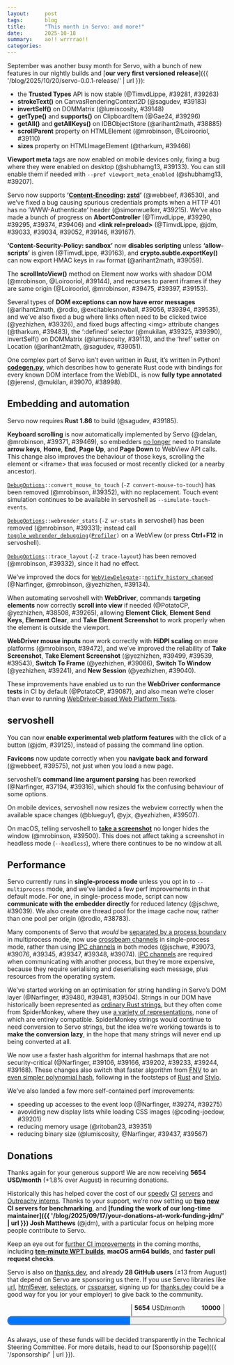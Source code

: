 ```yaml
---
layout:     post
tags:       blog
title:      "This month in Servo: and more!"
date:       2025-10-18
summary:    ao!! wrrrrao!!
categories:
---
```


<!--
- donations 5654.03/month
    - opencollective 2212.40/month
    - github 3284.00/month
    - thanks.dev 157.63/month 28 donors
-->

September was another busy month for Servo, with a bunch of new features in our nightly builds and [**our very first versioned release**]({{ '/blog/2025/10/20/servo-0.0.1-release/' | url }}):

- the **Trusted Types** API is now stable (@TimvdLippe, #39281, #39263)
- **strokeText()** on CanvasRenderingContext2D (@sagudev, #39183)
- **invertSelf()** on DOMMatrix (@lumiscosity, #39148)
- **getType()** and **supports()** on ClipboardItem (@Gae24, #39296)
- **getAll()** and **getAllKeys()** on IDBObjectStore (@arihant2math, #38885)
- **scrollParent** property on HTMLElement (@mrobinson, @Loirooriol, #39110)
- **sizes** property on HTMLImageElement (@tharkum, #39466)

**Viewport meta** tags are now enabled on mobile devices only, fixing a bug where they were enabled on desktop (@shubhamg13, #39133).
You can still enable them if needed with `--pref viewport_meta_enabled` (@shubhamg13, #39207).

Servo now supports **‘[Content-Encoding](https://developer.mozilla.org/en-US/docs/Web/HTTP/Reference/Headers/Content-Encoding): [zstd](https://en.wikipedia.org/wiki/Zstd)’** (@webbeef, #36530), and we’ve fixed a bug causing spurious credentials prompts when a HTTP 401 has no ‘WWW-Authenticate’ header (@simonwuelker, #39215).
We’ve also made a bunch of progress on **AbortController** (@TimvdLippe, #39290, #39295, #39374, #39406) and **&lt;link rel=preload>** (@TimvdLippe, @jdm, #39033, #39034, #39052, #39146, #39167).

**‘Content-Security-Policy: sandbox’** now **disables scripting** unless **‘allow-scripts’** is given (@TimvdLippe, #39163), and **crypto.subtle.exportKey()** can now export HMAC keys in `raw` format (@arihant2math, #39059).

The **scrollIntoView()** method on Element now works with shadow DOM (@mrobinson, @Loirooriol, #39144), and recurses to parent iframes if they are same origin (@Loirooriol, @mrobinson, #39475, #39397, #39153).

Several types of **DOM exceptions can now have error messages** (@arihant2math, @rodio, @excitablesnowball, #39056, #39394, #39535), and we’ve also fixed a bug where links often need to be clicked twice (@yezhizhen, #39326), and fixed bugs affecting &lt;img> attribute changes (@tharkum, #39483), the ‘:defined’ selector (@mukilan, #39325, #39390), invertSelf() on DOMMatrix (@lumiscosity, #39113), and the ‘href’ setter on Location (@arihant2math, @sagudev, #39051).

One complex part of Servo isn’t even written in Rust, it’s written in Python!
[**codegen.py**](https://github.com/servo/servo/blob/25d3c5a157e781db8813071a5ba647463546d0cd/components/script_bindings/codegen/codegen.py), which describes how to generate Rust code with bindings for every known DOM interface from the WebIDL, is now **fully type annotated** (@jerensl, @mukilan, #39070, #38998).

## Embedding and automation

Servo now requires **Rust 1.86** to build (@sagudev, #39185).

**Keyboard scrolling** is now automatically implemented by Servo (@delan, @mrobinson, #39371, #39469), so embedders [no longer](https://github.com/servo/servo/pull/39371/files#diff-24ced12025398fd76b233d19f4507362ae8b3848157577d8041effc4c4a229ae) need to translate **arrow keys**, **Home**, **End**, **Page Up**, and **Page Down** to WebView API calls.
This change also improves the behaviour of those keys, scrolling the element or &lt;iframe> that was focused or most recently clicked (or a nearby ancestor).

<code>[DebugOptions](https://doc.servo.org/servo_config/opts/struct.DebugOptions.html)::convert_mouse_to_touch</code> (`-Z convert-mouse-to-touch`) has been removed (@mrobinson, #39352), with no replacement.
Touch event simulation continues to be available in servoshell as `--simulate-touch-events`.

<code>[DebugOptions](https://doc.servo.org/servo_config/opts/struct.DebugOptions.html)::webrender_stats</code> (`-Z wr-stats` in servoshell) has been removed (@mrobinson, #39331); instead call <code>[toggle_webrender_debugging](https://doc.servo.org/servo/struct.WebView.html#method.toggle_webrender_debugging)([Profiler](https://doc.servo.org/servo/enum.WebRenderDebugOption.html#variant.Profiler))</code> on a WebView (or press **Ctrl**+**F12** in servoshell).

<code>[DebugOptions](https://doc.servo.org/servo_config/opts/struct.DebugOptions.html)::trace_layout</code> (`-Z trace-layout`) has been removed (@mrobinson, #39332), since it had no effect.

We’ve improved the docs for <code>[WebViewDelegate](https://doc.servo.org/servo/trait.WebViewDelegate.html)::[notify_history_changed](https://doc.servo.org/servo/trait.WebViewDelegate.html#method.notify_history_changed)</code> (@Narfinger, @mrobinson, @yezhizhen, #39134).

When automating servoshell with **WebDriver**, commands **targeting elements** now correctly **scroll into view** if needed (@PotatoCP, @yezhizhen, #38508, #39265), allowing **Element Click**, **Element Send Keys**, **Element Clear**, and **Take Element Screenshot** to work properly when the element is outside the viewport.

**WebDriver mouse inputs** now work correctly with **HiDPI scaling** on more platforms (@mrobinson, #39472), and we’ve improved the reliability of **Take Screenshot**, **Take Element Screenshot** (@yezhizhen, #39499, #39539, #39543), **Switch To Frame** (@yezhizhen, #39086), **Switch To Window** (@yezhizhen, #39241), and **New Session** (@yezhizhen, #39040).

These improvements have enabled us to run the **WebDriver conformance tests** in CI by default (@PotatoCP, #39087), and also mean we’re closer than ever to running [WebDriver-based Web Platform Tests](https://web-platform-tests.org/writing-tests/testdriver.html).

## servoshell

You can now **enable experimental web platform features** with the click of a button (@jdm, #39125), instead of passing the command line option.

**Favicons** now update correctly when you **navigate back and forward** (@webbeef, #39575), not just when you load a new page.

servoshell’s **command line argument parsing** has been reworked (@Narfinger, #37194, #39316), which should fix the confusing behaviour of some options.

On mobile devices, servoshell now resizes the webview correctly when the available space changes (@blueguy1, @yjx, @yezhizhen, #39507).

On macOS, telling servoshell to [**take a screenshot**](https://w3c.github.io/webdriver/#screen-capture) no longer hides the window (@mrobinson, #39500).
This does not affect taking a screenshot in headless mode (`--headless`), where there continues to be no window at all.

## Performance

Servo currently runs in **single-process mode** unless you opt in to `--multiprocess` mode, and we’ve landed a few perf improvements in that default mode.
For one, in single-process mode, script can now **communicate with the embedder directly** for reduced latency (@jschwe, #39039).
We also create one thread pool for the image cache now, rather than one pool per origin (@rodio, #38783).

Many components of Servo that *would* be [separated by a process boundary](https://book.servo.org/architecture/overview.html#architecture) in multiprocess mode, now use [crossbeam channels](https://docs.rs/crossbeam-channel/0.5.15/crossbeam_channel/) in single-process mode, rather than using [IPC channels](https://docs.rs/ipc-channel/0.20.2/ipc_channel/) in both modes (@jschwe, #39073, #39076, #39345, #39347, #39348, #39074).
[IPC channels](https://docs.rs/ipc-channel/0.20.2/ipc_channel/) are required when communicating with another process, but they’re more expensive, because they require serialising and deserialising each message, plus resources from the operating system.

We’ve started working on an optimisation for string handling in Servo’s DOM layer (@Narfinger, #39480, #39481, #39504).
Strings in our DOM have historically been represented as [ordinary Rust strings](https://doc.rust-lang.org/std/string/struct.String.html), but they often come from SpiderMonkey, where they use [a variety of representations](https://searchfox.org/firefox-main/rev/8e5d58cfed616cb90586c614e53d8ab1ffc8af27/js/src/vm/StringType.h#83), none of which are entirely compatible.
SpiderMonkey strings would continue to need conversion to Servo strings, but the idea we’re working towards is to **make the conversion lazy**, in the hope that many strings will never end up being converted at all.

We now use a faster hash algorithm for internal hashmaps that are not security-critical (@Narfinger, #39106, #39166, #39202, #39233, #39244, #39168).
These changes also switch that faster algorithm from [FNV](https://en.wikipedia.org/wiki/Fowler%E2%80%93Noll%E2%80%93Vo_hash_function) to an [even simpler polynomial hash](https://docs.rs/rustc-hash/2.1.1/rustc_hash/), following in the footsteps of [Rust](https://github.com/rust-lang/rust/pull/37229) and [Stylo](https://bugzilla.mozilla.org/show_bug.cgi?id=1477628).

We’ve also landed a few more self-contained perf improvements:
- speeding up accesses to the event loop (@Narfinger, #39274, #39275)
- avoviding new display lists while loading CSS images (@coding-joedow, #39201)
- reducing memory usage (@ritoban23, #39351)
- reducing binary size (@lumiscosity, @Narfinger, #39437, #39567)

## Donations

Thanks again for your generous support!
We are now receiving **5654 USD/month** (+1.8% over August) in recurring donations.

Historically this has helped cover the cost of our [speedy](https://ci0.servo.org) [CI](https://ci1.servo.org) [servers](https://ci2.servo.org) and [Outreachy interns](https://www.outreachy.org/alums/2025-06/#:~:text=Servo).
Thanks to your support, we’re now setting up **[two](https://ci3.servo.org) [new](https://ci4.servo.org) CI servers for benchmarking**, and **[funding the work of our long-time maintainer]({{ '/blog/2025/09/17/your-donations-at-work-funding-jdm/' | url }}) Josh Matthews** (@jdm), with a particular focus on helping more people contribute to Servo.

Keep an eye out for [further CI improvements](https://github.com/servo/servo/issues/38141) in the coming months, including [**ten-minute WPT builds**](https://github.com/servo/ci-runners/issues/21), **macOS arm64 builds**, and **faster pull request checks**.

Servo is also on [thanks.dev](https://thanks.dev), and already **28 GitHub users** (±13 from August) that depend on Servo are sponsoring us there.
If you use Servo libraries like [url](https://crates.io/crates/url/reverse_dependencies), [html5ever](https://crates.io/crates/html5ever/reverse_dependencies), [selectors](https://crates.io/crates/selectors/reverse_dependencies), or [cssparser](https://crates.io/crates/cssparser/reverse_dependencies), signing up for [thanks.dev](https://thanks.dev) could be a good way for you (or your employer) to give back to the community.

<figure class="_fig" style="width: 100%; margin: 1em 0;"><div class="_flex" style="height: calc(1lh + 3em); flex-flow: column nowrap; text-align: left;">
    <div style="position: relative; text-align: right;">
        <div style="position: absolute; margin-left: calc(100% * 5654 / 10000); padding-left: 0.5em;"><strong>5654</strong> USD/month</div>
        <div style="position: absolute; margin-left: calc(100% * 5654 / 10000); height: calc(1lh + 1.5em); border-left: 1px solid;"></div>
        <div style="position: absolute; margin-left: calc(100% - 0.5em); height: calc(1lh + 1.5em); border-left: 1px solid;"></div>
        <div style="padding-right: 1em;"><strong>10000</strong><!-- USD/month --></div>
    </div>
    <progress value="5654" max="10000" style="transform: scale(3); transform-origin: top left; width: calc(100% / 3);"></progress>
</div></figure>

As always, use of these funds will be decided transparently in the Technical Steering Committee.
For more details, head to our [Sponsorship page]({{ '/sponsorship/' | url }}).

<style>
    ._correction {
        max-width: 33em;
        margin: 1em auto;
        border-bottom: 1px solid;
        padding-bottom: 1em;
    }
    ._note {
        margin: 1em 1em;
        border-left: 1px solid;
        padding-left: 1em;
        opacity: 0.75;
    }
</style>
